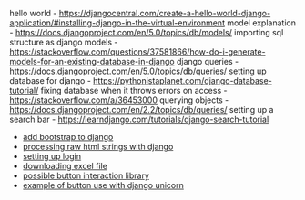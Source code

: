 hello world - https://djangocentral.com/create-a-hello-world-django-application/#installing-django-in-the-virtual-environment
model explanation - https://docs.djangoproject.com/en/5.0/topics/db/models/
importing sql structure as django models - https://stackoverflow.com/questions/37581866/how-do-i-generate-models-for-an-existing-database-in-django
django queries - https://docs.djangoproject.com/en/5.0/topics/db/queries/
setting up database for django - https://pythonistaplanet.com/django-database-tutorial/
fixing database when it throws errors on access - https://stackoverflow.com/a/36453000
querying objects - https://docs.djangoproject.com/en/2.2/topics/db/queries/
setting up a search bar - https://learndjango.com/tutorials/django-search-tutorial
- [add bootstrap to django](https://www.w3schools.com/django/django_add_bootstrap5.php)
- [processing raw html strings with django](https://stackoverflow.com/a/4848651)
- [setting up login](https://learndjango.com/tutorials/django-login-and-logout-tutorial)
- [downloading excel file](https://stackoverflow.com/a/58122376)
- [possible button interaction library](https://www.reddit.com/r/django/comments/l01a68/comment/gjsiyol/?utm_source=share&utm_medium=web3x&utm_name=web3xcss&utm_term=1&utm_content=share_button)
- [example of button use with django unicorn](https://www.django-unicorn.com/examples/click-counter)